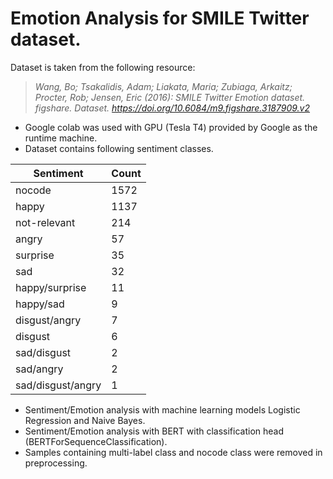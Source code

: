 # Emotion Analysis for SMILE Twitter dataset.

Dataset is taken from the following resource:
> _Wang, Bo; Tsakalidis, Adam; Liakata, Maria; Zubiaga, Arkaitz; Procter, Rob; Jensen, Eric (2016): SMILE Twitter Emotion dataset. figshare. Dataset. https://doi.org/10.6084/m9.figshare.3187909.v2_

- Google colab was used with GPU (Tesla T4) provided by Google as the runtime machine.
- Dataset contains following sentiment classes.

| Sentiment | Count |
| --------- | ----- |
| nocode | 1572 |
| happy | 1137|
| not-relevant|214|
|angry | 57 |
|surprise | 35 |
|sad| 32 |
|happy/surprise | 11 |
|happy/sad | 9 |
|disgust/angry | 7 |
|disgust | 6 |
|sad/disgust | 2 |
|sad/angry | 2 |
|sad/disgust/angry | 1 |

* Sentiment/Emotion analysis with machine learning models Logistic Regression and Naive Bayes.
* Sentiment/Emotion analysis with BERT with classification head (BERTForSequenceClassification).
* Samples containing multi-label class and nocode class were removed in preprocessing.
